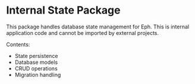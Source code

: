 # Internal State Package

This package handles database state management for Eph.
This is internal application code and cannot be imported by external projects.

Contents:
- State persistence
- Database models
- CRUD operations
- Migration handling
